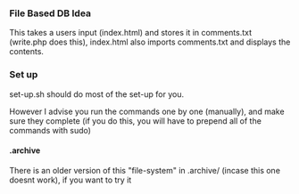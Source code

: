 ### File Based DB Idea

This takes a users input (index.html) and stores it in comments.txt (write.php does this), index.html also imports comments.txt and displays the contents.

### Set up

set-up.sh should do most of the set-up for you.

However I advise you run the commands one by one (manually), and make sure they complete (if you do this, you will have to prepend all of the commands with sudo)

#### .archive

There is an older version of this "file-system" in .archive/ (incase this one doesnt work), if you want to try it 
